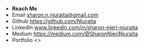 - **Reach Me**
- Email  <sharon.n.njuraita@gmail.com>
- Github <https://github.com/Njuraita>
- LinkedIn www.linkedin.com/in/sharon-njeri-njuraita
- Medium <https://medium.com/@SharonNjeriNjuraita>
- Portfolio <>

